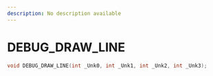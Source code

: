 ```yaml
---
description: No description available 
---
```


# DEBUG_DRAW_LINE

```cpp
void DEBUG_DRAW_LINE(int _Unk0, int _Unk1, int _Unk2, int _Unk3);
```